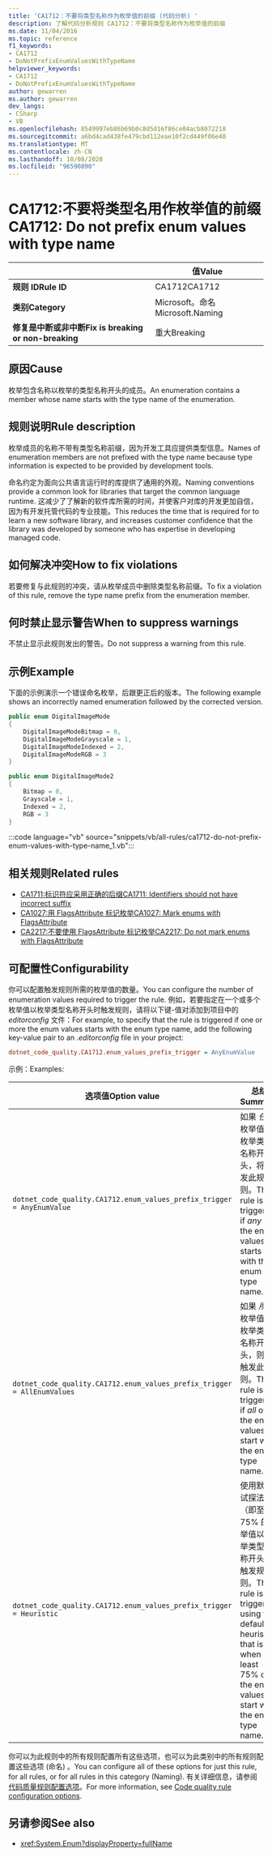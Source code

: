 ```yaml
---
title: 'CA1712：不要将类型名称作为枚举值的前缀 (代码分析) '
description: 了解代码分析规则 CA1712：不要将类型名称作为枚举值的前缀
ms.date: 11/04/2016
ms.topic: reference
f1_keywords:
- CA1712
- DoNotPrefixEnumValuesWithTypeName
helpviewer_keywords:
- CA1712
- DoNotPrefixEnumValuesWithTypeName
author: gewarren
ms.author: gewarren
dev_langs:
- CSharp
- VB
ms.openlocfilehash: 8549997eb86b69b0c8d5d16f86ce04acb8072218
ms.sourcegitcommit: a6bd4cad438fe479cbd112eae10f2cd449f06e40
ms.translationtype: MT
ms.contentlocale: zh-CN
ms.lasthandoff: 10/08/2020
ms.locfileid: "96590890"
---
```

# <a name="ca1712-do-not-prefix-enum-values-with-type-name"></a><span data-ttu-id="42cca-103">CA1712:不要将类型名用作枚举值的前缀</span><span class="sxs-lookup"><span data-stu-id="42cca-103">CA1712: Do not prefix enum values with type name</span></span>

| | <span data-ttu-id="42cca-104">值</span><span class="sxs-lookup"><span data-stu-id="42cca-104">Value</span></span> |
|-|-|
| <span data-ttu-id="42cca-105">**规则 ID**</span><span class="sxs-lookup"><span data-stu-id="42cca-105">**Rule ID**</span></span> |<span data-ttu-id="42cca-106">CA1712</span><span class="sxs-lookup"><span data-stu-id="42cca-106">CA1712</span></span>|
| <span data-ttu-id="42cca-107">**类别**</span><span class="sxs-lookup"><span data-stu-id="42cca-107">**Category**</span></span> |<span data-ttu-id="42cca-108">Microsoft。命名</span><span class="sxs-lookup"><span data-stu-id="42cca-108">Microsoft.Naming</span></span>|
| <span data-ttu-id="42cca-109">**修复是中断或非中断**</span><span class="sxs-lookup"><span data-stu-id="42cca-109">**Fix is breaking or non-breaking**</span></span> |<span data-ttu-id="42cca-110">重大</span><span class="sxs-lookup"><span data-stu-id="42cca-110">Breaking</span></span>|

## <a name="cause"></a><span data-ttu-id="42cca-111">原因</span><span class="sxs-lookup"><span data-stu-id="42cca-111">Cause</span></span>

<span data-ttu-id="42cca-112">枚举包含名称以枚举的类型名称开头的成员。</span><span class="sxs-lookup"><span data-stu-id="42cca-112">An enumeration contains a member whose name starts with the type name of the enumeration.</span></span>

## <a name="rule-description"></a><span data-ttu-id="42cca-113">规则说明</span><span class="sxs-lookup"><span data-stu-id="42cca-113">Rule description</span></span>

<span data-ttu-id="42cca-114">枚举成员的名称不带有类型名称前缀，因为开发工具应提供类型信息。</span><span class="sxs-lookup"><span data-stu-id="42cca-114">Names of enumeration members are not prefixed with the type name because type information is expected to be provided by development tools.</span></span>

<span data-ttu-id="42cca-115">命名约定为面向公共语言运行时的库提供了通用的外观。</span><span class="sxs-lookup"><span data-stu-id="42cca-115">Naming conventions provide a common look for libraries that target the common language runtime.</span></span> <span data-ttu-id="42cca-116">这减少了了解新的软件库所需的时间，并使客户对库的开发更加自信，因为有开发托管代码的专业技能。</span><span class="sxs-lookup"><span data-stu-id="42cca-116">This reduces the time that is required for to learn a new software library, and increases customer confidence that the library was developed by someone who has expertise in developing managed code.</span></span>

## <a name="how-to-fix-violations"></a><span data-ttu-id="42cca-117">如何解决冲突</span><span class="sxs-lookup"><span data-stu-id="42cca-117">How to fix violations</span></span>

<span data-ttu-id="42cca-118">若要修复与此规则的冲突，请从枚举成员中删除类型名称前缀。</span><span class="sxs-lookup"><span data-stu-id="42cca-118">To fix a violation of this rule, remove the type name prefix from the enumeration member.</span></span>

## <a name="when-to-suppress-warnings"></a><span data-ttu-id="42cca-119">何时禁止显示警告</span><span class="sxs-lookup"><span data-stu-id="42cca-119">When to suppress warnings</span></span>

<span data-ttu-id="42cca-120">不禁止显示此规则发出的警告。</span><span class="sxs-lookup"><span data-stu-id="42cca-120">Do not suppress a warning from this rule.</span></span>

## <a name="example"></a><span data-ttu-id="42cca-121">示例</span><span class="sxs-lookup"><span data-stu-id="42cca-121">Example</span></span>

<span data-ttu-id="42cca-122">下面的示例演示一个错误命名枚举，后跟更正后的版本。</span><span class="sxs-lookup"><span data-stu-id="42cca-122">The following example shows an incorrectly named enumeration followed by the corrected version.</span></span>

```csharp
public enum DigitalImageMode
{
    DigitalImageModeBitmap = 0,
    DigitalImageModeGrayscale = 1,
    DigitalImageModeIndexed = 2,
    DigitalImageModeRGB = 3
}

public enum DigitalImageMode2
{
    Bitmap = 0,
    Grayscale = 1,
    Indexed = 2,
    RGB = 3
}
```

:::code language="vb" source="snippets/vb/all-rules/ca1712-do-not-prefix-enum-values-with-type-name_1.vb":::

## <a name="related-rules"></a><span data-ttu-id="42cca-123">相关规则</span><span class="sxs-lookup"><span data-stu-id="42cca-123">Related rules</span></span>

- [<span data-ttu-id="42cca-124">CA1711:标识符应采用正确的后缀</span><span class="sxs-lookup"><span data-stu-id="42cca-124">CA1711: Identifiers should not have incorrect suffix</span></span>](ca1711.md)
- [<span data-ttu-id="42cca-125">CA1027:用 FlagsAttribute 标记枚举</span><span class="sxs-lookup"><span data-stu-id="42cca-125">CA1027: Mark enums with FlagsAttribute</span></span>](ca1027.md)
- [<span data-ttu-id="42cca-126">CA2217:不要使用 FlagsAttribute 标记枚举</span><span class="sxs-lookup"><span data-stu-id="42cca-126">CA2217: Do not mark enums with FlagsAttribute</span></span>](ca2217.md)

## <a name="configurability"></a><span data-ttu-id="42cca-127">可配置性</span><span class="sxs-lookup"><span data-stu-id="42cca-127">Configurability</span></span>

<span data-ttu-id="42cca-128">你可以配置触发规则所需的枚举值的数量。</span><span class="sxs-lookup"><span data-stu-id="42cca-128">You can configure the number of enumeration values required to trigger the rule.</span></span> <span data-ttu-id="42cca-129">例如，若要指定在一个或多个枚举值以枚举类型名称开头时触发规则，请将以下键-值对添加到项目中的 *editorconfig* 文件：</span><span class="sxs-lookup"><span data-stu-id="42cca-129">For example, to specify that the rule is triggered if one or more the enum values starts with the enum type name, add the following key-value pair to an *.editorconfig* file in your project:</span></span>

```ini
dotnet_code_quality.CA1712.enum_values_prefix_trigger = AnyEnumValue
```

<span data-ttu-id="42cca-130">示例：</span><span class="sxs-lookup"><span data-stu-id="42cca-130">Examples:</span></span>

| <span data-ttu-id="42cca-131">选项值</span><span class="sxs-lookup"><span data-stu-id="42cca-131">Option value</span></span> | <span data-ttu-id="42cca-132">总结</span><span class="sxs-lookup"><span data-stu-id="42cca-132">Summary</span></span> |
| --- | --- |
|`dotnet_code_quality.CA1712.enum_values_prefix_trigger = AnyEnumValue` | <span data-ttu-id="42cca-133">如果 *任何* 枚举值以枚举类型名称开头，将触发此规则。</span><span class="sxs-lookup"><span data-stu-id="42cca-133">The rule is triggered if *any* of the enum values starts with the enum type name.</span></span>
|`dotnet_code_quality.CA1712.enum_values_prefix_trigger = AllEnumValues` | <span data-ttu-id="42cca-134">如果 *所有* 枚举值以枚举类型名称开头，则会触发此规则。</span><span class="sxs-lookup"><span data-stu-id="42cca-134">The rule is triggered if *all* of the enum values start with the enum type name.</span></span>
|`dotnet_code_quality.CA1712.enum_values_prefix_trigger = Heuristic` | <span data-ttu-id="42cca-135">使用默认试探法（即至少75% 的枚举值以枚举类型名称开头）触发规则。</span><span class="sxs-lookup"><span data-stu-id="42cca-135">The rule is triggered using the default heuristic, that is, when at least 75% of the enum values start with the enum type name.</span></span>

<span data-ttu-id="42cca-136">你可以为此规则中的所有规则配置所有这些选项，也可以为此类别中的所有规则配置这些选项 (命名) 。</span><span class="sxs-lookup"><span data-stu-id="42cca-136">You can configure all of these options for just this rule, for all rules, or for all rules in this category (Naming).</span></span> <span data-ttu-id="42cca-137">有关详细信息，请参阅 [代码质量规则配置选项](../code-quality-rule-options.md)。</span><span class="sxs-lookup"><span data-stu-id="42cca-137">For more information, see [Code quality rule configuration options](../code-quality-rule-options.md).</span></span>

## <a name="see-also"></a><span data-ttu-id="42cca-138">另请参阅</span><span class="sxs-lookup"><span data-stu-id="42cca-138">See also</span></span>

- <xref:System.Enum?displayProperty=fullName>
